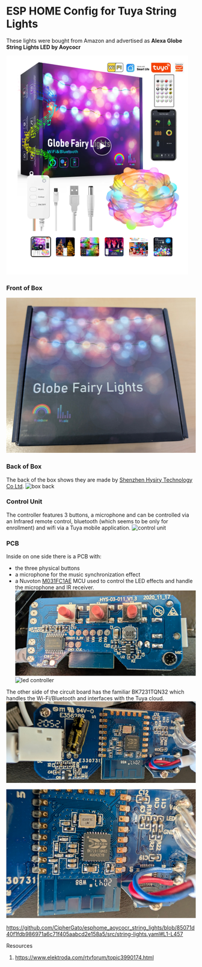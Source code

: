# ESP HOME Config for Tuya String Lights

These lights were bought from Amazon and advertised as **Alexa Globe String Lights LED by Aoycocr**

![product](/images/product.png)

### Front of Box
![box front](/images/box_front.jpg)

### Back of Box
The back of the box shows they are made by [Shenzhen Hysiry Technology Co Ltd](http://www.hysiry.com).
![box back](/images/box_back.jpg)

###  Control Unit
The controller features 3 buttons, a microphone and can be controlled via an Infrared remote control, bluetooth (which seems to be only for enrollment) and wifi via a Tuya mobile application.
![control unit](/images/control_unit.jpg)

### PCB

Inside on one side there is a PCB with:
* the three physical buttons
* a microphone for the music synchronization effect
* a Nuvoton [M031FC1AE](https://www.nuvoton.com/products/microcontrollers/arm-cortex-m0-mcus/m031-series/m031fc1ae/) MCU used to control the LED effects and handle the microphone and IR receiver.
![circuit board front](/images/circuit_board_front.jpg)
![led controller](/images/nuvoton_M031FC1AE.jpg)

The other side of the circuit board has the familiar BK7231TQN32 which handles the Wi-Fi/Bluetooth and interfaces with the Tuya cloud.
![circuit board back](/images/circuit_board_back.jpg)

![BK7231](/images/BK7231TQN32.jpg)


https://github.com/CipherGato/esphome_aoycocr_string_lights/blob/85071d40f1fdb986971a6c71f405aabcd2e158a5/src/string-lights.yaml#L1-L457


Resources

1. https://www.elektroda.com/rtvforum/topic3990174.html
